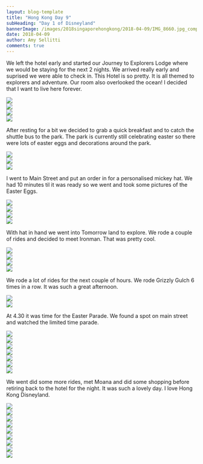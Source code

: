 ```yaml
---
layout: blog-template
title: "Hong Kong Day 9"
subHeading: "Day 1 of Disneyland"
bannerImage: /images/2018singaporehongkong/2018-04-09/IMG_8660.jpg_compressed.JPEG
date: 2018-04-09
author: Amy Sellitti
comments: true
---
```


We left the hotel early and started our Journey to Explorers Lodge where we would be staying for the next 2 nights. We arrived really early and suprised we were able to check in. This Hotel is so pretty. It is all themed to explorers and adventure. Our room also overlooked the ocean! I decided that I want to live here forever. 

<div class="center-image"><img src="/images/2018singaporehongkong/2018-04-09/IMG_8659.jpg_compressed.JPEG" /></div>
<div class="center-image"><img src="/images/2018singaporehongkong/2018-04-09/IMG_8660.jpg_compressed.JPEG" /></div>
<div class="center-image"><img src="/images/2018singaporehongkong/2018-04-09/IMG_8661.jpg_compressed.JPEG" /></div>
<div class="center-image"><img src="/images/2018singaporehongkong/2018-04-09/IMG_8665.jpg_compressed.JPEG" /></div>

After resting for a bit we decided to grab a quick breakfast and to catch the shuttle bus to the park. The park is currently still celebrating easter so there were lots of easter eggs and decorations around the park. 

<div class="center-image"><img src="/images/2018singaporehongkong/2018-04-09/IMG_8675.jpg_compressed.JPEG" /></div>
<div class="center-image"><img src="/images/2018singaporehongkong/2018-04-09/IMG_8676.jpg_compressed.JPEG" /></div>
<div class="center-image"><img src="/images/2018singaporehongkong/2018-04-09/IMG_8678.jpg_compressed.JPEG" /></div>

I went to Main Street and put an order in for a personalised mickey hat.  We had 10 minutes til it was ready so we went and took some pictures of the Easter Eggs.

<div class="center-image"><img src="/images/2018singaporehongkong/2018-04-09/IMG_8680.jpg_compressed.JPEG" /></div>
<div class="center-image"><img src="/images/2018singaporehongkong/2018-04-09/IMG_8681.jpg_compressed.JPEG" /></div>
<div class="center-image"><img src="/images/2018singaporehongkong/2018-04-09/IMG_8683.jpg_compressed.JPEG" /></div>
<div class="center-image"><img src="/images/2018singaporehongkong/2018-04-09/IMG_8684.jpg_compressed.JPEG" /></div>

With hat in hand we went into Tomorrow land to explore. We rode a couple of rides and decided to meet Ironman. That was pretty cool.

<div class="center-image"><img src="/images/2018singaporehongkong/2018-04-09/IMG_8688.jpg_compressed.JPEG" /></div>
<div class="center-image"><img src="/images/2018singaporehongkong/2018-04-09/IMG_8691.jpg_compressed.JPEG" /></div>
<div class="center-image"><img src="/images/2018singaporehongkong/2018-04-09/IMG_8694.jpg_compressed.JPEG" /></div>
<div class="center-image"><img src="/images/2018singaporehongkong/2018-04-09/IMG_8700.jpg_compressed.JPEG" /></div>

We rode a lot of rides for the next couple of hours. We rode Grizzly Gulch 6 times in a row. It was such a great afternoon. 

<div class="center-image"><img src="/images/2018singaporehongkong/2018-04-09/IMG_8704.jpg_compressed.JPEG" /></div>
<div class="center-image"><img src="/images/2018singaporehongkong/2018-04-09/IMG_8706.jpg_compressed.JPEG" /></div>

At 4.30 it was time for the Easter Parade. We found a spot on main street and watched the limited time parade. 

<div class="center-image"><img src="/images/2018singaporehongkong/2018-04-09/IMG_8712.jpg_compressed.JPEG" /></div>
<div class="center-image"><img src="/images/2018singaporehongkong/2018-04-09/IMG_8713.jpg_compressed.JPEG" /></div>
<div class="center-image"><img src="/images/2018singaporehongkong/2018-04-09/IMG_8718.jpg_compressed.JPEG" /></div>
<div class="center-image"><img src="/images/2018singaporehongkong/2018-04-09/IMG_8722.jpg_compressed.JPEG" /></div>
<div class="center-image"><img src="/images/2018singaporehongkong/2018-04-09/IMG_8726.jpg_compressed.JPEG" /></div>
<div class="center-image"><img src="/images/2018singaporehongkong/2018-04-09/IMG_8735.jpg_compressed.JPEG" /></div>
<div class="center-image"><img src="/images/2018singaporehongkong/2018-04-09/IMG_8745.jpg_compressed.JPEG" /></div>

We went did some more rides, met Moana and did some shopping before retiring back to the hotel for the night. It was such a lovely day. I love Hong Kong Disneyland. 

<div class="center-image"><img src="/images/2018singaporehongkong/2018-04-09/IMG_8767.jpg_compressed.JPEG" /></div>
<div class="center-image"><img src="/images/2018singaporehongkong/2018-04-09/IMG_8780.jpg_compressed.JPEG" /></div>
<div class="center-image"><img src="/images/2018singaporehongkong/2018-04-09/IMG_8782.jpg_compressed.JPEG" /></div>
<div class="center-image"><img src="/images/2018singaporehongkong/2018-04-09/IMG_8794.jpg_compressed.JPEG" /></div>
<div class="center-image"><img src="/images/2018singaporehongkong/2018-04-09/IMG_8805.jpg_compressed.JPEG" /></div>
<div class="center-image"><img src="/images/2018singaporehongkong/2018-04-09/IMG_8806.jpg_compressed.JPEG" /></div>
<div class="center-image"><img src="/images/2018singaporehongkong/2018-04-09/IMG_8810.jpg_compressed.JPEG" /></div>
<div class="center-image"><img src="/images/2018singaporehongkong/2018-04-09/IMG_8815.jpg_compressed.JPEG" /></div>
<div class="center-image"><img src="/images/2018singaporehongkong/2018-04-09/IMG_8817.jpg_compressed.JPEG" /></div>
